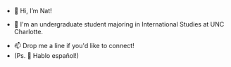 - 👋 Hi, I’m Nat!

- 🌱 I'm an undergraduate student majoring in International Studies at UNC Charlotte. 

<!---- 👀  I'm interested in sustainable development,--->

- 📫 Drop me a line if you'd like to connect! 
- (Ps. 💬 Hablo español!)

<!---
NatNNovak/NatNNovak is a ✨ special ✨ repository because its `README.md` (this file) appears on your GitHub profile.
You can click the Preview link to take a look at your changes.
--->
